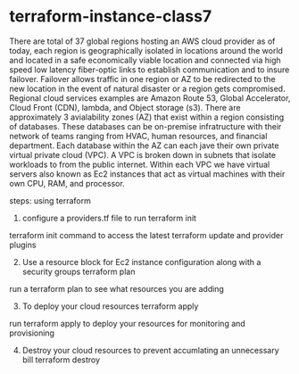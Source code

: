# terraform-instance-class7

There are total of 37 global regions hosting an AWS cloud provider as of today, each region is geographically isolated in locations around the world and located in a safe economically viable location and connected via high speed low latency fiber-optic links to establish communication and to insure failover.
Failover allows traffic in one region or AZ to be redirected to the new location in the event of natural disaster or a region gets compromised. Regional cloud services examples are 
Amazon Route 53, Global Accelerator, Cloud Front (CDN), lambda, and Object storage (s3). There are approximately 3 avialability zones (AZ) that exist within a region consisting of databases. These databases can be on-premise infratructure with their network of teams ranging from HVAC, human resources, and financial department. Each database within the AZ can each jave their own private virtual private cloud (VPC). A VPC is broken down in subnets that isolate workloads to from the public internet. Within each VPC we have virtual servers also known as Ec2 instances that act as virtual machines with their own CPU, RAM, and processor.

steps: using terraform 

1. configure a providers.tf file to run
      terraform init

  terraform init command to access the latest terraform update and provider plugins

2. Use a resource block for Ec2 instance configuration along with a security groups
       terraform plan

  run a terraform plan to see what resources you are adding

3. To deploy your cloud resources
       terraform apply

  run terraform apply to deploy your resources for monitoring and provisioning 

4. Destroy your cloud resources to prevent accumlating an unnecessary bill
      terraform destroy

